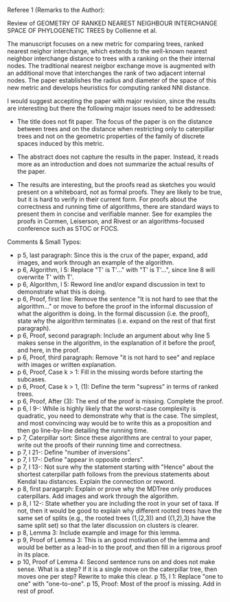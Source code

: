  Referee 1 (Remarks to the Author):

Review of GEOMETRY OF RANKED NEAREST NEIGHBOUR INTERCHANGE SPACE OF PHYLOGENETIC TREES
by Collienne et al.

The manuscript focuses on a new metric for comparing trees, ranked nearest neighor interchange, which extends to the well-known nearest neighbor interchange distance to trees with a ranking on the their internal nodes. The traditional nearest neigbor exchange move is augmented with an additional move that interchanges the rank of two adjacent internal nodes. The paper establishes the radius and diameter of the space of this new metric and develops heuristics for computing ranked NNI distance.

I would suggest accepting the paper with major revision, since the results are interesting but there the following major issues need to be addressed:

* The title does not fit paper. The focus of the paper is on the distance between trees and on the distance when restricting only to caterpillar trees and not on the geometric properties of the family of discrete spaces induced by this metric.

* The abstract does not capture the results in the paper. Instead, it reads more as an introduction and does not summarize the actual results of the paper.

* The results are interesting, but the proofs read as sketches you would present on a whiteboard, not as formal proofs. They are likely to be true, but it is hard to verify in their current form. For proofs about the correctness and running time of algorithms, there are standard ways to present them in concise and verifiable manner. See for examples the proofs in Cormen, Leiserson, and Rivest or an algorithms-focused conference such as STOC or FOCS.

Comments & Small Typos:

* p 5, last paragraph: Since this is the crux of the paper, expand, add images, and work through an example of the algorithm.
* p 6, Algorithm, l 5: Replace "T' is T'..." with "T' is T'...", since line 8 will overwrite T' with T'.
* p 6, Algorithm, l 5: Reword line and/or expand discussion in text to demonstrate what this is doing.
* p 6, Proof, first line: Remove the sentence "It is not hard to see that the algorithm..." or move to before the proof in the informal discussion of what the algorithm is doing. In the formal discussion (i.e. the proof), state why the algorithm terminates (i.e. expand on the rest of that first paragraph).
* p 6, Proof, second paragraph: Include an argument about why line 5 makes sense in the algorithm, in the explanation of it before the proof, and here, in the proof.
* p 6, Proof, third paragraph: Remove "it is not hard to see" and replace with images or written explanation.
* p 6, Proof, Case k > 1: Fill in the missing words before starting the subcases.
* p 6, Proof, Case k > 1, (1): Define the term "supress" in terms of ranked trees.
* p 6, Proof, After (3): The end of the proof is missing. Complete the proof.
* p 6, l 9-: While is highly likely that the worst-case complexity is quadratic, you need to demonstrate why that is the case. The simplest, and most convincing way would be to write this as a proposition and then go line-by-line detailing the running time.
* p 7, Caterpillar sort: Since these algorithms are central to your paper, write out the proofs of their running time and correctness.
* p 7, l 21-: Define "number of inversions".
* p 7, l 17-: Define "appear in opposite orders".
* p 7, l 13-: Not sure why the statement starting with "Hence" about the shortest caterpillar path follows from the previous statements about Kendal tau distances. Explain the connection or reword.
* p 8, first paragarph: Explain or prove why the MDTree only produces caterpillars. Add images and work through the algorithm.
* p 8, l 12-: State whether you are including the root in your set of taxa. If not, then it would be good to explain why different rooted trees have the same set of splits (e.g., the rooted trees (1,(2,3)) and ((1,2),3) have the same split set) so that the later discussion on clusters is clearer.
* p 8, Lemma 3: Include example and image for this lemma.
* p 9, Proof of Lemma 3: This is an good motivation of the lemma and would be better as a lead-in to the proof, and then fill in a rigorous proof in its place.
* p 10, Proof of Lemma 4: Second sentence runs on and does not make sense. What is a step? If it is a single move on the caterpillar tree, then moves one per step? Rewrite to make this clear.
p 15, l 1: Replace "one to one" with "one-to-one".
p 15, Proof: Most of the proof is missing. Add in rest of proof.